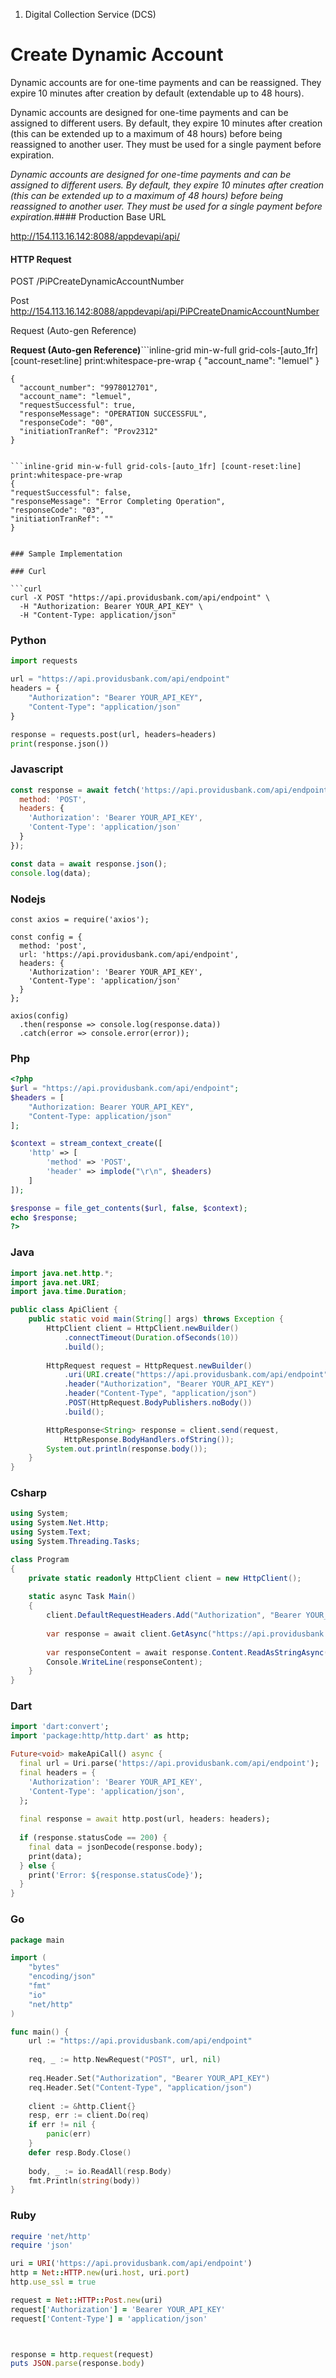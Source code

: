 1. Digital Collection Service (DCS)

# Create Dynamic Account

Dynamic accounts are for one-time payments and can be reassigned. They expire 10 minutes after creation by default (extendable up to 48 hours).

Dynamic accounts are designed for one-time payments and can be assigned to different users. By default, they expire 10 minutes after creation (this can be extended up to a maximum of 48 hours) before being reassigned to another user. They must be used for a single payment before expiration.

*Dynamic accounts are designed for one-time payments and can be assigned to different users. By default, they expire 10 minutes after creation (this can be extended up to a maximum of 48 hours) before being reassigned to another user. They must be used for a single payment before expiration.*#### Production Base URL

http://154.113.16.142:8088/appdevapi/api/

#### HTTP Request

POST /PiPCreateDynamicAccountNumber

Post http://154.113.16.142:8088/appdevapi/api/PiPCreateDnamicAccountNumber

Request (Auto-gen Reference)

**Request (Auto-gen Reference)**```inline-grid min-w-full grid-cols-[auto_1fr] [count-reset:line] print:whitespace-pre-wrap
{
  "account_name": "lemuel"
}


```inline-grid min-w-full grid-cols-[auto_1fr] [count-reset:line] print:whitespace-pre-wrap
{
  "account_number": "9978012701",
  "account_name": "lemuel",
  "requestSuccessful": true,
  "responseMessage": "OPERATION SUCCESSFUL",
  "responseCode": "00",
  "initiationTranRef": "Prov2312"
}


```inline-grid min-w-full grid-cols-[auto_1fr] [count-reset:line] print:whitespace-pre-wrap
{
"requestSuccessful": false,
"responseMessage": "Error Completing Operation",
"responseCode": "03",
"initiationTranRef": ""
}


### Sample Implementation

### Curl

```curl
curl -X POST "https://api.providusbank.com/api/endpoint" \
  -H "Authorization: Bearer YOUR_API_KEY" \
  -H "Content-Type: application/json"
```

### Python

```python
import requests

url = "https://api.providusbank.com/api/endpoint"
headers = {
    "Authorization": "Bearer YOUR_API_KEY",
    "Content-Type": "application/json"
}

response = requests.post(url, headers=headers)
print(response.json())
```

### Javascript

```javascript
const response = await fetch('https://api.providusbank.com/api/endpoint', {
  method: 'POST',
  headers: {
    'Authorization': 'Bearer YOUR_API_KEY',
    'Content-Type': 'application/json'
  }
});

const data = await response.json();
console.log(data);
```

### Nodejs

```nodejs
const axios = require('axios');

const config = {
  method: 'post',
  url: 'https://api.providusbank.com/api/endpoint',
  headers: {
    'Authorization': 'Bearer YOUR_API_KEY',
    'Content-Type': 'application/json'
  }
};

axios(config)
  .then(response => console.log(response.data))
  .catch(error => console.error(error));
```

### Php

```php
<?php
$url = "https://api.providusbank.com/api/endpoint";
$headers = [
    "Authorization: Bearer YOUR_API_KEY",
    "Content-Type: application/json"
];

$context = stream_context_create([
    'http' => [
        'method' => 'POST',
        'header' => implode("\r\n", $headers)
    ]
]);

$response = file_get_contents($url, false, $context);
echo $response;
?>
```

### Java

```java
import java.net.http.*;
import java.net.URI;
import java.time.Duration;

public class ApiClient {
    public static void main(String[] args) throws Exception {
        HttpClient client = HttpClient.newBuilder()
            .connectTimeout(Duration.ofSeconds(10))
            .build();
            
        HttpRequest request = HttpRequest.newBuilder()
            .uri(URI.create("https://api.providusbank.com/api/endpoint"))
            .header("Authorization", "Bearer YOUR_API_KEY")
            .header("Content-Type", "application/json")
            .POST(HttpRequest.BodyPublishers.noBody())
            .build();

        HttpResponse<String> response = client.send(request, 
            HttpResponse.BodyHandlers.ofString());
        System.out.println(response.body());
    }
}
```

### Csharp

```csharp
using System;
using System.Net.Http;
using System.Text;
using System.Threading.Tasks;

class Program
{
    private static readonly HttpClient client = new HttpClient();
    
    static async Task Main()
    {
        client.DefaultRequestHeaders.Add("Authorization", "Bearer YOUR_API_KEY");
        
        var response = await client.GetAsync("https://api.providusbank.com/api/endpoint");
        
        var responseContent = await response.Content.ReadAsStringAsync();
        Console.WriteLine(responseContent);
    }
}
```

### Dart

```dart
import 'dart:convert';
import 'package:http/http.dart' as http;

Future<void> makeApiCall() async {
  final url = Uri.parse('https://api.providusbank.com/api/endpoint');
  final headers = {
    'Authorization': 'Bearer YOUR_API_KEY',
    'Content-Type': 'application/json',
  };
  
  final response = await http.post(url, headers: headers);
  
  if (response.statusCode == 200) {
    final data = jsonDecode(response.body);
    print(data);
  } else {
    print('Error: ${response.statusCode}');
  }
}
```

### Go

```go
package main

import (
    "bytes"
    "encoding/json"
    "fmt"
    "io"
    "net/http"
)

func main() {
    url := "https://api.providusbank.com/api/endpoint"
    
    req, _ := http.NewRequest("POST", url, nil)
    
    req.Header.Set("Authorization", "Bearer YOUR_API_KEY")
    req.Header.Set("Content-Type", "application/json")
    
    client := &http.Client{}
    resp, err := client.Do(req)
    if err != nil {
        panic(err)
    }
    defer resp.Body.Close()
    
    body, _ := io.ReadAll(resp.Body)
    fmt.Println(string(body))
}
```

### Ruby

```ruby
require 'net/http'
require 'json'

uri = URI('https://api.providusbank.com/api/endpoint')
http = Net::HTTP.new(uri.host, uri.port)
http.use_ssl = true

request = Net::HTTP::Post.new(uri)
request['Authorization'] = 'Bearer YOUR_API_KEY'
request['Content-Type'] = 'application/json'



response = http.request(request)
puts JSON.parse(response.body)
```

